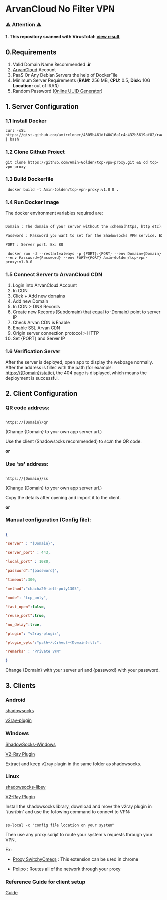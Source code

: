

# ArvanCloud No Filter VPN

### ⚠ Attention ⚠
#### 1. This repository scanned with VirusTotal: [view result](https://www.virustotal.com/gui/url/04b321f9d729e438340b1d4c0b6c7f1a2fad57f6d6e4fea6c83af9803e524a1f)

## 0.Requirements

 1. Valid Domain Name Recommended **.ir**
 2. [ArvanCloud](https://arvancloud.com) Account
 3. PaaS Or Any Debian Servers the help of DockerFile
 4. Minimum Server Requirements (**RAM:** 256 MB, **CPU:** 0.5, **Disk:** 10G **Location:** out of IRAN)
 5. Random Password ([Online UUID Generator](https://www.uuidgenerator.net/))

## 1. Server Configuration

### 1.1 Install Docker

```console
curl -sSL https://gist.github.com/amircloner/4305b461df40616a1c4c432b3619af82/raw | bash
```
### 1.2 Clone Github Project
```console
git clone https://github.com/Amin-Golden/tcp-vpn-proxy.git && cd tcp-vpn-proxy
```

### 1.3 Build Dockerfile

```console
 docker build -t Amin-Golden/tcp-vpn-proxy:v1.0.0 .
```
### 1.4 Run Docker Image
 
The docker environment variables required are:

```txt

Domain : The domain of your server without the schema(https, http etc). Ex: test.com, not https://test.com

Password : Password you want to set for the Shadowsocks VPN service. EX: 0734e365-ac11-43b0-97d0-7923477e6dd5

PORT : Server port. Ex: 80

```
```console
 docker run -d --restart=always -p {PORT}:{PORT} --env Domain={Domain} --env Password={Password} --env PORT={PORT} Amin-Golden/tcp-vpn-proxy:v1.0.0
 ```
  
### 1.5 Connect Server to ArvanCloud CDN
	

 1. Login into ArvanCloud Account
 2. In CDN
 3. Click  + Add new domains
 4. Add new Domain
 5. In CDN > DNS Records
 6. Create new Records (Subdomain) that equal to {Domain} point to server IP
 7. Check Arvan CDN is Enable
 8. Enable SSL Arvan CDN
 9. Origin server connection protocol > HTTP
 10. Set {PORT} and Server IP

### 1.6 Verification Server


After the server is deployed, open app to display the webpage normally. After the address is filled with the path (for example: <https://{Domain}/static>), the 404 page is displayed, which means the deployment is successful.


## 2. Client Configuration

  

### QR code address:

```

https://{Domain}/qr

```

  

(Change {Domain} to your own app server url.)

  

Use the client (Shadowsocks recommended) to scan the QR code.

  

**or**

  

### Use 'ss' address:

```

https://{Domain}/ss

```

(Change {Domain} to your own app server url.)

  

Copy the details after opening and import it to the client.

  

**or**

  

### Manual configuration (Config file):

  

```json

{

"server" : "{Domain}",

"server_port" : 443,

"local_port" : 1080,

"password":"{password}",

"timeout":300,

"method":"chacha20-ietf-poly1305",

"mode": "tcp_only",

"fast_open":false,

"reuse_port":true,

"no_delay":true,

"plugin": "v2ray-plugin",

"plugin_opts":"path=/v2;host={Domain};tls",

"remarks" : "Private VPN"

}

```

Change {Domain} with your server url and {password} with your password.

  
## 3. Clients

  

### Android

  

[shadowsocks](https://play.google.com/store/apps/details?id=com.github.shadowsocks&hl=en_IN&gl=US)

  

[v2ray-plugin](https://play.google.com/store/apps/details?id=com.github.shadowsocks.plugin.v2ray)

  

### Windows

  

[ShadowSocks-Windows](https://github.com/shadowsocks/shadowsocks-windows/releases/download/4.4.1.0/Shadowsocks-4.4.1.0.zip)

  

[V2-Ray Plugin](https://github.com/shadowsocks/v2ray-plugin/releases/download/v1.3.1/v2ray-plugin-windows-amd64-v1.3.1.tar.gz)

  

Extract and keep v2ray plugin in the same folder as shadowsocks.

  

### Linux

  

[shadowsocks-libev](https://github.com/shadowsocks/shadowsocks-libev)

  

[V2-Ray Plugin](https://github.com/shadowsocks/v2ray-plugin/releases/download/v1.3.1/v2ray-plugin-linux-amd64-v1.3.1.tar.gz)

  

Install the shadowsocks library, download and move the v2ray plugin in '/usr/bin' and use the following command to connect to VPN:

```

ss-local -c "config file location on your system"

```

Then use any proxy script to route your system's requests through your VPN.

Ex:

- [Proxy SwitchyOmega](https://chrome.google.com/webstore/detail/proxy-switchyomega/padekgcemlokbadohgkifijomclgjgif?hl=en) : This extension can be used in chrome

- Polipo : Routes all of the network through your proxy

  

### Reference Guide for client setup

[Guide](https://zhaorengui.github.io/network/software/2018/08/10/shadowsocks-switchyOmega-en/)

